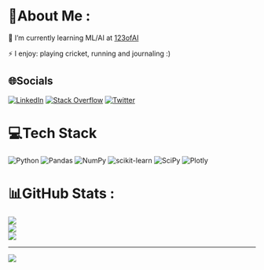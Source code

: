 # 💫About Me :
🌱 I’m currently learning ML/AI at [123ofAI](https://www.123ofai.com)

⚡ I enjoy: playing cricket, running and journaling :)

## 🌐Socials
[![LinkedIn](https://img.shields.io/badge/LinkedIn-%230077B5.svg?logo=linkedin&logoColor=white)](https://www.linkedin.com/in/-karan-shah/) [![Stack Overflow](https://img.shields.io/badge/-Stackoverflow-FE7A16?logo=stack-overflow&logoColor=white)](https://stackoverflow.com/users/23538301) [![Twitter](https://img.shields.io/badge/Twitter-%231DA1F2.svg?logo=Twitter&logoColor=white)](https://twitter.com/KaranShah51101) 

# 💻Tech Stack
![Python](https://img.shields.io/badge/python-3670A0?style=for-the-badge&logo=python&logoColor=ffdd54) ![Pandas](https://img.shields.io/badge/pandas-%23150458.svg?style=for-the-badge&logo=pandas&logoColor=white) ![NumPy](https://img.shields.io/badge/numpy-%23013243.svg?style=for-the-badge&logo=numpy&logoColor=white) ![scikit-learn](https://img.shields.io/badge/scikit--learn-%23F7931E.svg?style=for-the-badge&logo=scikit-learn&logoColor=white) ![SciPy](https://img.shields.io/badge/SciPy-%230C55A5.svg?style=for-the-badge&logo=scipy&logoColor=%white) ![Plotly](https://img.shields.io/badge/Plotly-%233F4F75.svg?style=for-the-badge&logo=plotly&logoColor=white)
# 📊GitHub Stats :
![](https://github-readme-stats.vercel.app/api?username=karanshah5&theme=dark&hide_border=false&include_all_commits=false&count_private=false)<br/>
![](https://github-readme-streak-stats.herokuapp.com/?user=karanshah5&theme=dark&hide_border=false)<br/>
![](https://github-readme-stats.vercel.app/api/top-langs/?username=karanshah5&theme=dark&hide_border=false&include_all_commits=false&count_private=false&layout=compact)

---
[![](https://visitcount.itsvg.in/api?id=karanshah5&icon=0&color=0)](https://visitcount.itsvg.in)
